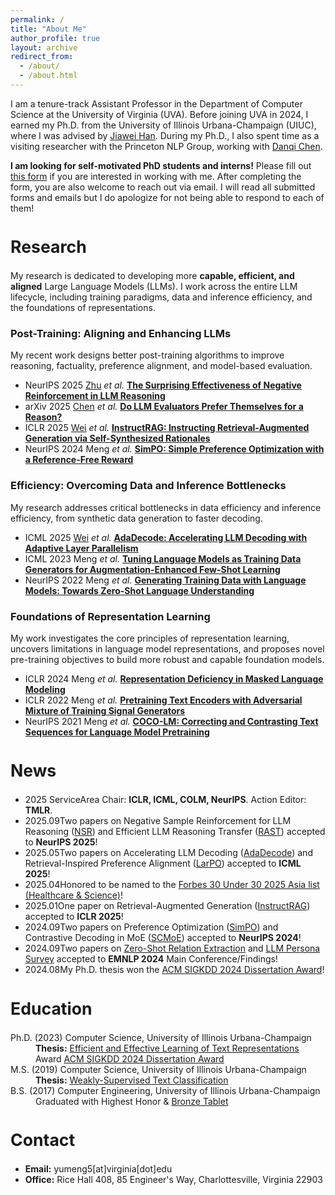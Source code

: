 ```yaml
---
permalink: /
title: "About Me"
author_profile: true
layout: archive
redirect_from: 
  - /about/
  - /about.html
---
```


I am a tenure-track Assistant Professor in the Department of Computer Science at the University of Virginia (UVA). Before joining UVA in 2024, I earned my Ph.D. from the University of Illinois Urbana-Champaign (UIUC), where I was advised by [Jiawei Han](http://hanj.cs.illinois.edu/). During my Ph.D., I also spent time as a visiting researcher with the Princeton NLP Group, working with [Danqi Chen](https://www.cs.princeton.edu/~danqic/).

<div class="announcement">
<p><strong>I am looking for self-motivated PhD students and interns!</strong> Please fill out <a href="https://forms.gle/ZsEyYewLogXodujc7">this form</a> if you are interested in working with me. After completing the form, you are also welcome to reach out via email. I will read all submitted forms and emails but I do apologize for not being able to respond to each of them!</p>
</div>

<h2 class="pub-subhead" style="border-left:none; padding-left:0; font-size:1.9em;">Research</h2>
<p>My research is dedicated to developing more <strong>capable, efficient, and aligned</strong> Large Language Models (LLMs). I work across the entire LLM lifecycle, including training paradigms, data and inference efficiency, and the foundations of representations.</p>

<h3 class="pub-subhead">Post-Training: Aligning and Enhancing LLMs</h3>
<p class="section-desc">My recent work designs better post-training algorithms to improve reasoning, factuality, preference alignment, and model-based evaluation.</p>
<ul class="pub-list">
  <li class="pub-item"><span class="badge">NeurIPS 2025</span> <a href="https://zhuxinyu.top/">Zhu</a> <em>et al.</em> <strong><a href="https://arxiv.org/abs/2506.01347">The Surprising Effectiveness of Negative Reinforcement in LLM Reasoning</a></strong></li>
  <li class="pub-item"><span class="badge">arXiv 2025</span> <a href="https://wlchen0206.github.io/">Chen</a> <em>et al.</em> <strong><a href="https://arxiv.org/abs/2504.03846">Do LLM Evaluators Prefer Themselves for a Reason?</a></strong></li>
  <li class="pub-item"><span class="badge">ICLR 2025</span> <a href="https://weizhepei.com/">Wei</a> <em>et al.</em> <strong><a href="https://arxiv.org/abs/2406.13629">InstructRAG: Instructing Retrieval-Augmented Generation via Self-Synthesized Rationales</a></strong></li>
  <li class="pub-item"><span class="badge">NeurIPS 2024</span> Meng <em>et al.</em> <strong><a href="https://arxiv.org/abs/2405.14734">SimPO: Simple Preference Optimization with a Reference-Free Reward</a></strong></li>
</ul>

<h3 class="pub-subhead">Efficiency: Overcoming Data and Inference Bottlenecks</h3>
<p class="section-desc">My research addresses critical bottlenecks in data efficiency and inference efficiency, from synthetic data generation to faster decoding.</p>
<ul class="pub-list">
  <li class="pub-item"><span class="badge">ICML 2025</span> <a href="https://weizhepei.com/">Wei</a> <em>et al.</em> <strong><a href="https://arxiv.org/abs/2506.03700">AdaDecode: Accelerating LLM Decoding with Adaptive Layer Parallelism</a></strong></li>
  <li class="pub-item"><span class="badge">ICML 2023</span> Meng <em>et al.</em> <strong><a href="https://arxiv.org/abs/2211.03044">Tuning Language Models as Training Data Generators for Augmentation-Enhanced Few-Shot Learning</a></strong></li>
  <li class="pub-item"><span class="badge">NeurIPS 2022</span> Meng <em>et al.</em> <strong><a href="https://arxiv.org/abs/2202.04538">Generating Training Data with Language Models: Towards Zero-Shot Language Understanding</a></strong></li>
</ul>

<h3 class="pub-subhead">Foundations of Representation Learning</h3>
<p class="section-desc">My work investigates the core principles of representation learning, uncovers limitations in language model representations, and proposes novel pre-training objectives to build more robust and capable foundation models.</p>
<ul class="pub-list">
  <li class="pub-item"><span class="badge">ICLR 2024</span> Meng <em>et al.</em> <strong><a href="https://arxiv.org/abs/2302.02060">Representation Deficiency in Masked Language Modeling</a></strong></li>
  <li class="pub-item"><span class="badge">ICLR 2022</span> Meng <em>et al.</em> <strong><a href="https://arxiv.org/abs/2204.03243">Pretraining Text Encoders with Adversarial Mixture of Training Signal Generators</a></strong></li>
  <li class="pub-item"><span class="badge">NeurIPS 2021</span> Meng <em>et al.</em> <strong><a href="https://arxiv.org/abs/2102.08473">COCO-LM: Correcting and Contrasting Text Sequences for Language Model Pretraining</a></strong></li>
</ul>

<h2 class="pub-subhead" style="border-left:none; padding-left:0; font-size:1.9em;">News</h2>
<ul class="news-list">
  <li class="news-item"><span class="news-date">2025 Service</span><span class="news-content">Area Chair: <strong>ICLR, ICML, COLM, NeurIPS</strong>. Action Editor: <strong>TMLR</strong>.</span></li>
  <li class="news-item"><span class="news-date">2025.09</span><span class="news-content">Two papers on Negative Sample Reinforcement for LLM Reasoning (<a href="https://arxiv.org/abs/2506.01347">NSR</a>) and Efficient LLM Reasoning Transfer (<a href="https://arxiv.org/abs/2506.15710">RAST</a>) accepted to <strong>NeurIPS 2025</strong>!</span></li>
  <li class="news-item"><span class="news-date">2025.05</span><span class="news-content">Two papers on Accelerating LLM Decoding (<a href="https://arxiv.org/abs/2506.03700">AdaDecode</a>) and Retrieval-Inspired Preference Alignment (<a href="https://arxiv.org/abs/2502.03699">LarPO</a>) accepted to <strong>ICML 2025</strong>!</span></li>
  <li class="news-item"><span class="news-date">2025.04</span><span class="news-content">Honored to be named to the <a href="https://www.forbes.com/30-under-30/2025/asia/healthcare-science">Forbes 30 Under 30 2025 Asia list (Healthcare & Science)</a>!</span></li>
  <li class="news-item"><span class="news-date">2025.01</span><span class="news-content">One paper on Retrieval-Augmented Generation (<a href="https://arxiv.org/abs/2406.13629">InstructRAG</a>) accepted to <strong>ICLR 2025</strong>!</span></li>
  <li class="news-item"><span class="news-date">2024.09</span><span class="news-content">Two papers on Preference Optimization (<a href="https://arxiv.org/abs/2405.14734">SimPO</a>) and Contrastive Decoding in MoE (<a href="https://arxiv.org/abs/2405.14507">SCMoE</a>) accepted to <strong>NeurIPS 2024</strong>!</span></li>
  <li class="news-item"><span class="news-date">2024.09</span><span class="news-content">Two papers on <a href="https://arxiv.org/abs/2402.11142">Zero-Shot Relation Extraction</a> and <a href="https://arxiv.org/abs/2406.01171">LLM Persona Survey</a> accepted to <strong>EMNLP 2024</strong> Main Conference/Findings!</span></li>
  <li class="news-item"><span class="news-date">2024.08</span><span class="news-content">My Ph.D. thesis won the <a href="https://kdd2024.kdd.org/awards/">ACM SIGKDD 2024 Dissertation Award</a>!</span></li>
</ul>

<h2 class="pub-subhead" style="border-left:none; padding-left:0; font-size:1.9em;">Education</h2>
<dl class="edu-list">
  <dt>Ph.D. (2023) Computer Science, University of Illinois Urbana-Champaign</dt>
  <dd><strong>Thesis:</strong> <a href="https://www.ideals.illinois.edu/items/129146">Efficient and Effective Learning of Text Representations</a> <span class="badge-accent badge">Award</span> <a href="https://kdd2024.kdd.org/awards/">ACM SIGKDD 2024 Dissertation Award</a></dd>
  <dt>M.S. (2019) Computer Science, University of Illinois Urbana-Champaign</dt>
  <dd><strong>Thesis:</strong> <a href="https://www.ideals.illinois.edu/items/111979">Weakly-Supervised Text Classification</a></dd>
  <dt>B.S. (2017) Computer Engineering, University of Illinois Urbana-Champaign</dt>
  <dd>Graduated with Highest Honor & <a href="https://digital.library.illinois.edu/items/592ebe50-1be8-0136-4cfa-0050569601ca-5#?c=0&m=0&s=0&cv=0&r=0&xywh=-3461%2C0%2C12837%2C5932">Bronze Tablet</a></dd>
</dl>

<h2 class="pub-subhead" style="border-left:none; padding-left:0; font-size:1.9em;">Contact</h2>
<ul class="pub-list">
  <li class="pub-item"><strong>Email:</strong> yumeng5[at]virginia[dot]edu</li>
  <li class="pub-item"><strong>Office:</strong> Rice Hall 408, 85 Engineer's Way, Charlottesville, Virginia 22903</li>
</ul>
